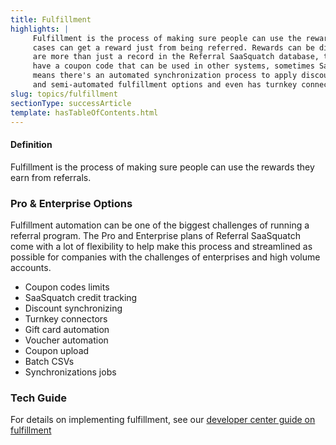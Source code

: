 ```yaml
---
title: Fulfillment
highlights: |
     Fulfillment is the process of making sure people can use the rewards they earn. People can earn rewards from referring their friends, and in some
     cases can get a reward just from being referred. Rewards can be discounts, credit, gift cards, points and many other things. To make sure these rewards
     are more than just a record in the Referral SaaSquatch database, there needs to be some way to fulfill them. Sometimes this just means rewards
     have a coupon code that can be used in other systems, sometimes SaaSquatch keeps track of a balance that is deducted by another system, and other times it
     means there's an automated synchronization process to apply discounts in payment systems. Referral SaaSquatch supports manual, automated
     and semi-automated fulfillment options and even has turnkey connectors that handle fulfillment automatically for you.
slug: topics/fulfillment
sectionType: successArticle
template: hasTableOfContents.html
---
```


<div class="bs-callout bs-callout-default">
  <h4>Definition</h4>
  Fulfillment is the process of making sure people can use the rewards they earn from referrals.
</div>


### Pro & Enterprise Options

Fulfillment automation can be one of the biggest challenges of running a referral program. The Pro and Enterprise plans of Referral SaaSquatch come with a lot of flexibility
to help make this process and streamlined as possible for companies with the challenges of enterprises and high volume accounts.

 - Coupon codes limits
 - SaaSquatch credit tracking
 - Discount synchronizing
 - Turnkey connectors
 - Gift card automation
 - Voucher automation
 - Coupon upload
 - Batch CSVs
 - Synchronizations jobs

 
### Tech Guide

For details on implementing fulfillment, see our [developer center guide on fulfillment](/developer/fulfillment)